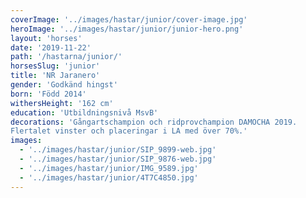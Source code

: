```yaml
---
coverImage: '../images/hastar/junior/cover-image.jpg'
heroImage: '../images/hastar/junior/junior-hero.png'
layout: 'horses'
date: '2019-11-22'
path: '/hastarna/junior/'
horsesSlug: 'junior'
title: 'NR Jaranero'
gender: 'Godkänd hingst'
born: 'Född 2014'
withersHeight: '162 cm'
education: 'Utbildningsnivå MsvB'
decorations: 'Gångartschampion och ridprovchampion DAMOCHA 2019.
Flertalet vinster och placeringar i LA med över 70%.'
images:
  - '../images/hastar/junior/SIP_9899-web.jpg'
  - '../images/hastar/junior/SIP_9876-web.jpg'
  - '../images/hastar/junior/IMG_9589.jpg'
  - '../images/hastar/junior/4T7C4850.jpg'
---
```

